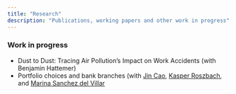 ```yaml
---
title: "Research"
description: "Publications, working papers and other work in progress"
---
```


### Work in progress
- Dust to Dust: Tracing Air Pollution’s Impact on Work Accidents (with Benjamin Hattemer)
- Portfolio choices and bank branches (with [Jin Cao](https://www.norges-bank.no/en/topics/Research/economists/Cao-Jin/), [Kasper Roszbach](https://sites.google.com/view/kasperroszbach), and [Marina Sanchez del Villar](https://marinasvs.github.io/)
